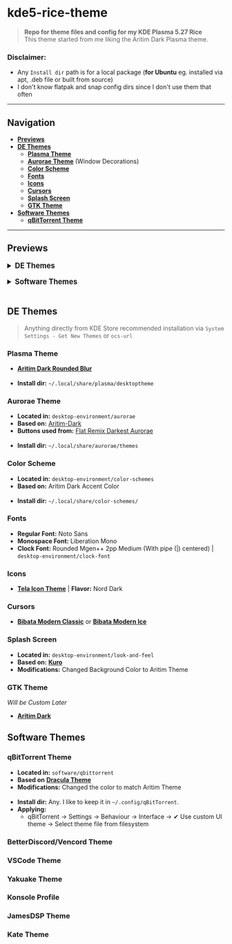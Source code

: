 # kde5-rice-theme
> **Repo for theme files and config for my KDE Plasma 5.27 Rice**<br>
> This theme started from me liking the Aritim Dark Plasma theme.
### Disclaimer:
- Any `Install dir` path is for a local package (**for Ubuntu** eg. installed via apt, .deb file or built from source)
- I don't know flatpak and snap config dirs since I don't use them that often
---
## Navigation
- [**Previews**](#previews)
- [**DE Themes**](#de-themes)
    - [**Plasma Theme**](#plasma-theme)
    - [**Aurorae Theme**](#aurorae-theme) (Window Decorations)
    - [**Color Scheme**](#color-scheme)
    - [**Fonts**](#fonts)
    - [**Icons**](#icons)
    - [**Cursors**](#cursors)
    - [**Splash Screen**](#splash-screen)
    - [**GTK Theme**](#gtk-theme)
- [**Software Themes**](#software-themes)
    - [**qBitTorrent Theme**](#qbittorrent-theme)

---
## Previews
<details>
    <summary style="font-size: 1.2em; font-weight: bold">DE Themes</summary>
    <hr>
    <details>
        <summary><b>Plasma Theme</b></summary>
        <br>
        <img src="https://images.pling.com/img/00/00/52/07/34/1534788/9ff557c95a41e217e638bf57718a1dbb61604e70b6f48402e4b20d905647eb7ce754.png">
    </details>
    <details>
        <summary><b>Aurorae & Color Scheme</b></summary>
        <br>
        <img src="previews/aurorae-color-scheme.png">
    </details>
    <details>
        <summary><b>Fonts</b></summary>
        <br>
        <img src="previews/fonts.png">
    </details>
    <details>
        <summary><b>Icons</b></summary>
        <br>
        <img src="previews/icon-theme.png">
    </details>
    <details>
        <summary><b>Cursors</b></summary>
        <br>
        <img src="https://images.pling.com/img/00/00/47/77/78/1914825/modern-classic2.png">
        <br>
        <img src="https://images.pling.com/img/00/00/47/77/78/1197198/modern-ice4.png">
    </details>
    <details>
        <summary><b>Splash Screen</b></summary>
        <br>
        <img src="previews/splash.png">
    </details>
    <details>
        <summary><b>GTK Theme</b></summary>
        <br>
        <img src="previews/aurorae-color-scheme.png">
    </details>
</details>
<br>
<details>
    <summary style="font-size: 1.2em; font-weight: bold">Software Themes</summary>
    <hr>
</details>
<br>

## DE Themes
> Anything directly from KDE Store recommended installation via `System Settings - Get New Themes` or `ocs-url`

### Plasma Theme
- [**Aritim Dark Rounded Blur**](https://store.kde.org/p/1534788)
<br><br>
- **Install dir:** `~/.local/share/plasma/desktoptheme`

### Aurorae Theme
- **Located in:** `desktop-environment/aurorae`<br>
- **Based on:** [Aritim-Dark](https://store.kde.org/p/1320512)<br>
- **Buttons used from:** [Flat Remix Darkest Aurorae](https://store.kde.org/p/1315475)
<br><br>
- **Install dir:** `~/.local/share/aurorae/themes`

### Color Scheme
- **Located in:** `desktop-environment/color-schemes`<br>
- **Based on:** Aritim Dark Accent Color
<br><br>
- **Install dir:** `~/.local/share/color-schemes/`

### Fonts
- **Regular Font:** Noto Sans<br>
- **Monospace Font:** Liberation Mono<br>
- **Clock Font:** Rounded Mgen++ 2pp Medium (With pipe (|) centered) | `desktop-environment/clock-font`

### Icons
- [**Tela Icon Theme**](https://www.pling.com/p/1279924/) | **Flavor:** Nord Dark

### Cursors
- [**Bibata Modern Classic**](https://store.kde.org/p/1914825/) or [**Bibata Modern Ice**](https://store.kde.org/p/1197198)

### Splash Screen
- **Located in:** `desktop-environment/look-and-feel`<br>
- **Based on:** [**Kuro**](https://store.kde.org/p/1871277)<br>
- **Modifications:** Changed Background Color to Aritim Theme

### GTK Theme
*Will be Custom Later*<br>
- [**Aritim Dark**](https://www.gnome-look.org/p/1291666)

## Software Themes

### qBitTorrent Theme
- **Located in:** `software/qbittorrent`<br>
- **Based on** [**Dracula Theme**](https://draculatheme.com/qbittorrent)<br>
- **Modifications:** Changed the color to match Aritim Theme
<br><br>
- **Install dir:** Any. I like to keep it in `~/.config/qBitTorrent`.<br>
- **Applying:** 
    - qBitTorrent -> Settings -> Behaviour -> Interface -> ✔ Use custom UI theme -> Select theme file from filesystem 

### BetterDiscord/Vencord Theme

### VSCode Theme

### Yakuake Theme

### Konsole Profile

### JamesDSP Theme

### Kate Theme